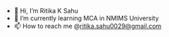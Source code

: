 - 👋 Hi, I’m Ritika K Sahu  
- 🌱 I’m currently learning MCA in NMIMS University 
- 📫 How to reach me @ritika.sahu0029@gmail.com


